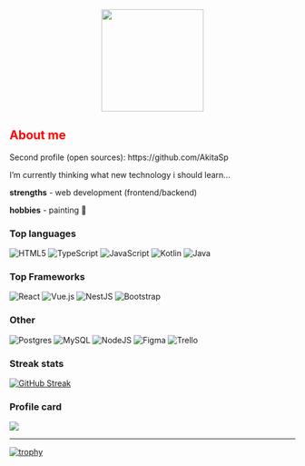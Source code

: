 <div id="header" align="center">
  <img src="https://i.pinimg.com/originals/31/a2/c0/31a2c0818ed0ca0e8215d4a2cbf67542.gif" width="180"/>
</div>

<h2 style="color:red;">About me</h2>
Second profile (open sources): 
https://github.com/AkitaSp 

I’m currently thinking what new technology i should learn...

**strengths** - web development (frontend/backend)

**hobbies** - painting :art:

<!--https://github.com/Ileriayo/markdown-badges-->
<h3>Top languages</h3>

![HTML5](https://img.shields.io/badge/html5-%23E34F26.svg?style=for-the-badge&logo=html5&logoColor=white)
![TypeScript](https://img.shields.io/badge/typescript-%23007ACC.svg?style=for-the-badge&logo=typescript&logoColor=white)
![JavaScript](https://img.shields.io/badge/javascript-%23323330.svg?style=for-the-badge&logo=javascript&logoColor=%23F7DF1E)
![Kotlin](https://img.shields.io/badge/kotlin-%237F52FF.svg?style=for-the-badge&logo=kotlin&logoColor=white)
![Java](https://img.shields.io/badge/java-%23ED8B00.svg?style=for-the-badge&logo=openjdk&logoColor=white)

<h3>Top Frameworks</h3>

![React](https://img.shields.io/badge/react-%2320232a.svg?style=for-the-badge&logo=react&logoColor=%2361DAFB)
![Vue.js](https://img.shields.io/badge/vuejs-%2335495e.svg?style=for-the-badge&logo=vuedotjs&logoColor=%234FC08D)
![NestJS](https://img.shields.io/badge/nestjs-%23E0234E.svg?style=for-the-badge&logo=nestjs&logoColor=white)
![Bootstrap](https://img.shields.io/badge/bootstrap-%238511FA.svg?style=for-the-badge&logo=bootstrap&logoColor=white)

<h3>Other</h3>

![Postgres](https://img.shields.io/badge/postgres-%23316192.svg?style=for-the-badge&logo=postgresql&logoColor=white)
![MySQL](https://img.shields.io/badge/mysql-%2300f.svg?style=for-the-badge&logo=mysql&logoColor=white)
![NodeJS](https://img.shields.io/badge/node.js-6DA55F?style=for-the-badge&logo=node.js&logoColor=white)
![Figma](https://img.shields.io/badge/figma-%23F24E1E.svg?style=for-the-badge&logo=figma&logoColor=white)
![Trello](https://img.shields.io/badge/Trello-%23026AA7.svg?style=for-the-badge&logo=Trello&logoColor=white)

<!-- views  ![](https://komarev.com/ghpvc/?username=TasyaKh&color=green) -->

<h3>Streak stats</h3>

[![GitHub Streak](https://streak-stats.demolab.com?user=TasyaKh&theme=monokai)](https://git.io/streak-stats)

<h3>Profile card</h3>

![](https://github-profile-summary-cards.vercel.app/api/cards/profile-details?username=TasyaKh&theme=monokai)

<hr/>

<!---Для компактной версии Top Langs [![Top Langs](https://github-readme-stats.vercel.app/api/top-langs/?username=TasyaKh&layout=compact&theme=monokai)](https://github.com/TasyaKh/github-readme-stats)
-->

[![trophy](https://github-profile-trophy.vercel.app/?username=TasyaKh&title=Commits,PullRequest,Repositories&theme=onedark)](https://github.com/TasyaKh/github-profile-trophy)


